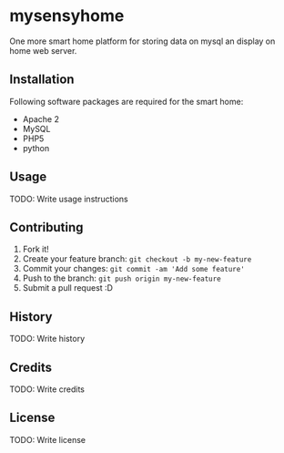 # mysensyhome

One more smart home platform for storing data on mysql an display on home web server.

## Installation
Following software packages are required for the smart home:
- Apache 2
- MySQL
- PHP5
- python

## Usage

TODO: Write usage instructions

## Contributing

1. Fork it!
2. Create your feature branch: `git checkout -b my-new-feature`
3. Commit your changes: `git commit -am 'Add some feature'`
4. Push to the branch: `git push origin my-new-feature`
5. Submit a pull request :D

## History

TODO: Write history

## Credits

TODO: Write credits

## License

TODO: Write license
